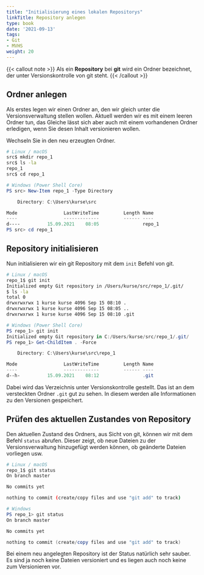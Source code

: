 ```yaml
---
title: "Initialisierung eines lokalen Repositorys"
linkTitle: Repository anlegen
type: book
date: '2021-09-13'
tags:
- Git
- MVHS
weight: 20
---
```


{{< callout note >}}
Als ein **Repository** bei **git** wird ein Ordner bezeichnet, der unter Versionskontrolle von git steht.
{{< /callout >}}

## Ordner anlegen

Als erstes legen wir einen Ordner an, den wir gleich unter die Versionsverwaltung stellen wollen. Aktuell werden wir es mit einem leeren Ordner tun, das Gleiche lässt sich aber auch mit einem vorhandenen Ordner erledigen, wenn Sie desen Inhalt versionieren wollen.

Wechseln Sie in den neu erzeugten Ordner.

```bash
# Linux / macOS
src$ mkdir repo_1
src$ ls -la
repo_1
src$ cd repo_1
```

```powershell
# Windows (Power Shell Core)
PS src> New-Item repo_1 -Type Directory

    Directory: C:\Users\kurse\src

Mode                 LastWriteTime         Length Name
----                 -------------         ------ ----
d----          15.09.2021    08:05                repo_1
PS src> cd repo_1
```

## Repository initialisieren
 
Nun initialisieren wir ein git Repository mit dem `init` Befehl von git.

```bash
# Linux / macOS
repo_1$ git init
Initialized empty Git repository in /Users/kurse/src/repo_1/.git/
$ ls -la
total 0
drwxrwxrwx 1 kurse kurse 4096 Sep 15 08:10 .
drwxrwxrwx 1 kurse kurse 4096 Sep 15 08:05 ..
drwxrwxrwx 1 kurse kurse 4096 Sep 15 08:10 .git
```

```powershell
# Windows (Power Shell Core)
PS repo_1> git init
Initialized empty Git repository in C:/Users/kurse/src/repo_1/.git/
PS repo_1> Get-ChildItem . -Force

    Directory: C:\Users\kurse\src\repo_1

Mode                 LastWriteTime         Length Name
----                 -------------         ------ ----
d--h-          15.09.2021    08:12                .git
```

Dabei wird das Verzeichnis unter Versionskontrolle gestellt. Das ist an dem versteckten Ordner `.git` gut zu sehen. In diesem werden alle Informationen zu den Versionen gespeichert.

## Prüfen des aktuellen Zustandes von Repository

Den aktuellen Zustand des Ordners, aus Sicht von git, können wir mit dem Befehl `status` abrufen. Dieser zeigt, ob neue Dateien zu der Versionsverwaltung hinzugefügt werden können, ob geänderte Dateien vorliegen usw.

```bash
# Linux / macOS
repo_1$ git status
On branch master

No commits yet

nothing to commit (create/copy files and use "git add" to track)
```

```powershell
# Windows
PS repo_1> git status
On branch master

No commits yet

nothing to commit (create/copy files and use "git add" to track)
```

Bei einem neu angelegten Repository ist der Status natürlich sehr sauber. Es sind ja noch keine Dateien versioniert und es liegen auch noch keine zum Versionieren vor.